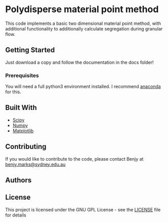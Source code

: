 # Polydisperse material point method

This code implements a basic two dimensional material point method, with additional functionality to additionally calculate segregation during granular flow.

## Getting Started

Just download a copy and follow the documentation in the docs folder!

### Prerequisites

You will need a full python3 environment installed. I recommend [anaconda](https://www.anaconda.com/download/) for this.


## Built With

* [Scipy](https://www.scipy.org/)
* [Numpy](http://www.numpy.org/)
* [Matplotlib](https://matplotlib.org/)

## Contributing

<!-- Please read [CONTRIBUTING.md](https://gist.github.com/PurpleBooth/b24679402957c63ec426) for details on our code of conduct, and the process for submitting pull requests to us. -->
If you would like to contribute to the code, please contact Benjy at <benjy.marks@sydney.edu.au>


<!-- ## Versioning

We use [SemVer](http://semver.org/) for versioning. For the versions available, see the [tags on this repository](https://github.com/your/project/tags). -->

## Authors

<!-- * **Benjy Marks** - *Initial work* - [PurpleBooth](https://github.com/PurpleBooth) -->

<!-- See also the list of [contributors](https://github.com/your/project/contributors) who participated in this project. -->

## License

This project is licensed under the GNU GPL License - see the [LICENSE](LICENSE) file for details

<!-- ## Acknowledgments

* Hat tip to anyone who's code was used
* Inspiration
* etc -->
